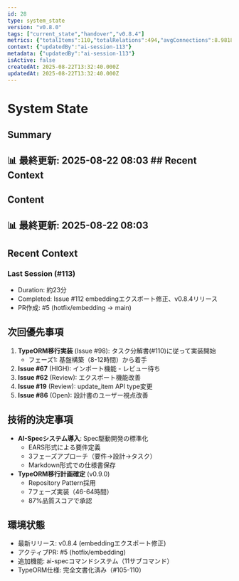 ```yaml
---
id: 28
type: system_state
version: "v0.8.0"
tags: ["current_state","handover","v0.8.4"]
metrics: {"totalItems":110,"totalRelations":494,"avgConnections":8.981818181818182,"maxConnections":30,"isolatedNodes":2,"timestamp":"2025-08-21T23:03:55.062Z"}
context: {"updatedBy":"ai-session-113"}
metadata: {"updatedBy":"ai-session-113"}
isActive: false
createdAt: 2025-08-22T13:32:40.000Z
updatedAt: 2025-08-22T13:32:40.000Z
---
```


# System State

## Summary

## 📊 最終更新: 2025-08-22 08:03  ## Recent Context

## Content

## 📊 最終更新: 2025-08-22 08:03

## Recent Context
### Last Session (#113)
- Duration: 約23分
- Completed: Issue #112 embeddingエクスポート修正、v0.8.4リリース
- PR作成: #5 (hotfix/embedding → main)

## 次回優先事項
1. **TypeORM移行実装** (Issue #98): タスク分解書(#110)に従って実装開始
   - フェーズ1: 基盤構築（8-12時間）から着手
2. **Issue #67** (HIGH): インポート機能 - レビュー待ち
3. **Issue #62** (Review): エクスポート機能改善
4. **Issue #19** (Review): update_item API type変更
5. **Issue #86** (Open): 設計書のユーザー視点改善

## 技術的決定事項
- **AI-Specシステム導入**: Spec駆動開発の標準化
  - EARS形式による要件定義
  - 3フェーズアプローチ（要件→設計→タスク）
  - Markdown形式での仕様書保存
- **TypeORM移行計画確定** (v0.9.0)
  - Repository Pattern採用
  - 7フェーズ実装（46-64時間）
  - 87%品質スコアで承認

## 環境状態
- 最新リリース: v0.8.4 (embeddingエクスポート修正)
- アクティブPR: #5 (hotfix/embedding)
- 追加機能: ai-specコマンドシステム（11サブコマンド）
- TypeORM仕様: 完全文書化済み（#105-110）